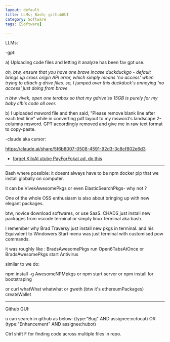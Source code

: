 ```yaml
---
layout: default
title: LLMs; Bash; githubGUI
category: Software
tags: [Software]

---
```

LLMs:

-gpt:

a) Uploading code files and letting it analyze has been fav gpt use.

_oh, btw, ensure that you have one brave incase duckduckgo - default brings up cross origin API error, which simply means 'no access' when trying to attach g drive files. so, I jumped over this duckduck's annoying 'no access' just doing from brave_

_n btw vivek, open one terabox so that my gdrive'ss 15GB is purely for my baby clb's code all over._

b) I uploaded msword file and then said, "Please remove blank line after each text line" while in converting pdf layout to my msword's landscape 2-columns msword. GPT accordingly removed and give me in raw text format to copy-paste.

-claude aka cursor:

https://claude.ai/share/5f6b8007-0508-4591-92d3-3c8cf802e6d3

- [forget KiloAI utube PayForFokat ad, do this](https://github.com/simonw/codespaces-llm37)

---
Bash where possible:
it doesnt always have to be npm docker pip that we install globally on computer.

it can be VivekAwesomePkgs or even ElasticSearchPkgs- why not ?

One of the whole OSS enthusiasm is also about bringing up with new elegant packages.

btw, novice download softwares, or use SaaS. CHADS just install new packages from vscode terminal or simply linux terminal aka bash.

I remember why Brad Traversy just install new pkgs in terminal. and his Equivalent to Windowers Start menu was just terminal with customised pow commands.

it was roughly like :
BradsAwesomePkgs run Open6TabsAtOnce or BradsAwesomePkgs start Antivirus

similar to we do:

npm install -g AwesomeNPMpkgs   or  npm start server or npm install for bootstraping

or  curl whatWhat whatwhat  or gweth (btw it's ethereumPackages) createWallet

---

Github GUI:

u can search in github as below:
(type:"Bug" AND assignee:octocat) OR (type:"Enhancement" AND assignee:hubot)

Ctrl shift F for finding code across multiple files in repo. 
